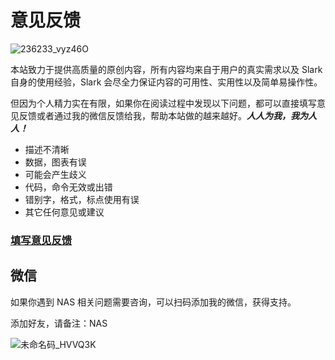 # 意见反馈

![236233_vyz46O](https://img.slarker.me/wiki/236233_vyz46O.jpg)

本站致力于提供高质量的原创内容，所有内容均来自于用户的真实需求以及 Slark 自身的使用经验，Slark 会尽全力保证内容的可用性、实用性以及简单易操作性。

但因为个人精力实在有限，如果你在阅读过程中发现以下问题，都可以直接填写意见反馈或者通过我的微信反馈给我，帮助本站做的越来越好。***人人为我，我为人人！***

- 描述不清晰
- 数据，图表有误
- 可能会产生歧义
- 代码，命令无效或出错
- 错别字，格式，标点使用有误
- 其它任何意见或建议

### [填写意见反馈](https://oocahw4xg0.feishu.cn/share/base/form/shrcnp1tBo4itXAPs6TwuivKnQL)

## 微信

如果你遇到 NAS 相关问题需要咨询，可以扫码添加我的微信，获得支持。

添加好友，请备注：NAS

![未命名码_HVVQ3K](https://img.slarker.me/wiki/未命名码_HVVQ3K.png)